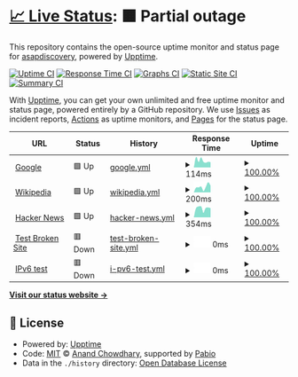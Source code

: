 # [📈 Live Status](https://status.asapdata.org): <!--live status--> **🟧 Partial outage**

This repository contains the open-source uptime monitor and status page for [asapdiscovery](https://status.asapdata.org), powered by [Upptime](https://github.com/upptime/upptime).

[![Uptime CI](https://github.com/asapdiscovery/status/workflows/Uptime%20CI/badge.svg)](https://github.com/asapdiscovery/status/actions?query=workflow%3A%22Uptime+CI%22)
[![Response Time CI](https://github.com/asapdiscovery/status/workflows/Response%20Time%20CI/badge.svg)](https://github.com/asapdiscovery/status/actions?query=workflow%3A%22Response+Time+CI%22)
[![Graphs CI](https://github.com/asapdiscovery/status/workflows/Graphs%20CI/badge.svg)](https://github.com/asapdiscovery/status/actions?query=workflow%3A%22Graphs+CI%22)
[![Static Site CI](https://github.com/asapdiscovery/status/workflows/Static%20Site%20CI/badge.svg)](https://github.com/asapdiscovery/status/actions?query=workflow%3A%22Static+Site+CI%22)
[![Summary CI](https://github.com/asapdiscovery/status/workflows/Summary%20CI/badge.svg)](https://github.com/asapdiscovery/status/actions?query=workflow%3A%22Summary+CI%22)

With [Upptime](https://upptime.js.org), you can get your own unlimited and free uptime monitor and status page, powered entirely by a GitHub repository. We use [Issues](https://github.com/asapdiscovery/status/issues) as incident reports, [Actions](https://github.com/asapdiscovery/status/actions) as uptime monitors, and [Pages](https://status.asapdata.org) for the status page.

<!--start: status pages-->
<!-- This summary is generated by Upptime (https://github.com/upptime/upptime) -->
<!-- Do not edit this manually, your changes will be overwritten -->
<!-- prettier-ignore -->
| URL | Status | History | Response Time | Uptime |
| --- | ------ | ------- | ------------- | ------ |
| <img alt="" src="https://icons.duckduckgo.com/ip3/www.google.com.ico" height="13"> [Google](https://www.google.com) | 🟩 Up | [google.yml](https://github.com/asapdiscovery/status/commits/HEAD/history/google.yml) | <details><summary><img alt="Response time graph" src="./graphs/google/response-time-week.png" height="20"> 114ms</summary><br><a href="https://status.asapdata.org/history/google"><img alt="Response time 111" src="https://img.shields.io/endpoint?url=https%3A%2F%2Fraw.githubusercontent.com%2Fasapdiscovery%2Fstatus%2FHEAD%2Fapi%2Fgoogle%2Fresponse-time.json"></a><br><a href="https://status.asapdata.org/history/google"><img alt="24-hour response time 214" src="https://img.shields.io/endpoint?url=https%3A%2F%2Fraw.githubusercontent.com%2Fasapdiscovery%2Fstatus%2FHEAD%2Fapi%2Fgoogle%2Fresponse-time-day.json"></a><br><a href="https://status.asapdata.org/history/google"><img alt="7-day response time 114" src="https://img.shields.io/endpoint?url=https%3A%2F%2Fraw.githubusercontent.com%2Fasapdiscovery%2Fstatus%2FHEAD%2Fapi%2Fgoogle%2Fresponse-time-week.json"></a><br><a href="https://status.asapdata.org/history/google"><img alt="30-day response time 124" src="https://img.shields.io/endpoint?url=https%3A%2F%2Fraw.githubusercontent.com%2Fasapdiscovery%2Fstatus%2FHEAD%2Fapi%2Fgoogle%2Fresponse-time-month.json"></a><br><a href="https://status.asapdata.org/history/google"><img alt="1-year response time 111" src="https://img.shields.io/endpoint?url=https%3A%2F%2Fraw.githubusercontent.com%2Fasapdiscovery%2Fstatus%2FHEAD%2Fapi%2Fgoogle%2Fresponse-time-year.json"></a></details> | <details><summary><a href="https://status.asapdata.org/history/google">100.00%</a></summary><a href="https://status.asapdata.org/history/google"><img alt="All-time uptime 100.00%" src="https://img.shields.io/endpoint?url=https%3A%2F%2Fraw.githubusercontent.com%2Fasapdiscovery%2Fstatus%2FHEAD%2Fapi%2Fgoogle%2Fuptime.json"></a><br><a href="https://status.asapdata.org/history/google"><img alt="24-hour uptime 100.00%" src="https://img.shields.io/endpoint?url=https%3A%2F%2Fraw.githubusercontent.com%2Fasapdiscovery%2Fstatus%2FHEAD%2Fapi%2Fgoogle%2Fuptime-day.json"></a><br><a href="https://status.asapdata.org/history/google"><img alt="7-day uptime 100.00%" src="https://img.shields.io/endpoint?url=https%3A%2F%2Fraw.githubusercontent.com%2Fasapdiscovery%2Fstatus%2FHEAD%2Fapi%2Fgoogle%2Fuptime-week.json"></a><br><a href="https://status.asapdata.org/history/google"><img alt="30-day uptime 100.00%" src="https://img.shields.io/endpoint?url=https%3A%2F%2Fraw.githubusercontent.com%2Fasapdiscovery%2Fstatus%2FHEAD%2Fapi%2Fgoogle%2Fuptime-month.json"></a><br><a href="https://status.asapdata.org/history/google"><img alt="1-year uptime 99.99%" src="https://img.shields.io/endpoint?url=https%3A%2F%2Fraw.githubusercontent.com%2Fasapdiscovery%2Fstatus%2FHEAD%2Fapi%2Fgoogle%2Fuptime-year.json"></a></details>
| <img alt="" src="https://icons.duckduckgo.com/ip3/en.wikipedia.org.ico" height="13"> [Wikipedia](https://en.wikipedia.org) | 🟩 Up | [wikipedia.yml](https://github.com/asapdiscovery/status/commits/HEAD/history/wikipedia.yml) | <details><summary><img alt="Response time graph" src="./graphs/wikipedia/response-time-week.png" height="20"> 200ms</summary><br><a href="https://status.asapdata.org/history/wikipedia"><img alt="Response time 280" src="https://img.shields.io/endpoint?url=https%3A%2F%2Fraw.githubusercontent.com%2Fasapdiscovery%2Fstatus%2FHEAD%2Fapi%2Fwikipedia%2Fresponse-time.json"></a><br><a href="https://status.asapdata.org/history/wikipedia"><img alt="24-hour response time 197" src="https://img.shields.io/endpoint?url=https%3A%2F%2Fraw.githubusercontent.com%2Fasapdiscovery%2Fstatus%2FHEAD%2Fapi%2Fwikipedia%2Fresponse-time-day.json"></a><br><a href="https://status.asapdata.org/history/wikipedia"><img alt="7-day response time 200" src="https://img.shields.io/endpoint?url=https%3A%2F%2Fraw.githubusercontent.com%2Fasapdiscovery%2Fstatus%2FHEAD%2Fapi%2Fwikipedia%2Fresponse-time-week.json"></a><br><a href="https://status.asapdata.org/history/wikipedia"><img alt="30-day response time 224" src="https://img.shields.io/endpoint?url=https%3A%2F%2Fraw.githubusercontent.com%2Fasapdiscovery%2Fstatus%2FHEAD%2Fapi%2Fwikipedia%2Fresponse-time-month.json"></a><br><a href="https://status.asapdata.org/history/wikipedia"><img alt="1-year response time 280" src="https://img.shields.io/endpoint?url=https%3A%2F%2Fraw.githubusercontent.com%2Fasapdiscovery%2Fstatus%2FHEAD%2Fapi%2Fwikipedia%2Fresponse-time-year.json"></a></details> | <details><summary><a href="https://status.asapdata.org/history/wikipedia">100.00%</a></summary><a href="https://status.asapdata.org/history/wikipedia"><img alt="All-time uptime 100.00%" src="https://img.shields.io/endpoint?url=https%3A%2F%2Fraw.githubusercontent.com%2Fasapdiscovery%2Fstatus%2FHEAD%2Fapi%2Fwikipedia%2Fuptime.json"></a><br><a href="https://status.asapdata.org/history/wikipedia"><img alt="24-hour uptime 100.00%" src="https://img.shields.io/endpoint?url=https%3A%2F%2Fraw.githubusercontent.com%2Fasapdiscovery%2Fstatus%2FHEAD%2Fapi%2Fwikipedia%2Fuptime-day.json"></a><br><a href="https://status.asapdata.org/history/wikipedia"><img alt="7-day uptime 100.00%" src="https://img.shields.io/endpoint?url=https%3A%2F%2Fraw.githubusercontent.com%2Fasapdiscovery%2Fstatus%2FHEAD%2Fapi%2Fwikipedia%2Fuptime-week.json"></a><br><a href="https://status.asapdata.org/history/wikipedia"><img alt="30-day uptime 100.00%" src="https://img.shields.io/endpoint?url=https%3A%2F%2Fraw.githubusercontent.com%2Fasapdiscovery%2Fstatus%2FHEAD%2Fapi%2Fwikipedia%2Fuptime-month.json"></a><br><a href="https://status.asapdata.org/history/wikipedia"><img alt="1-year uptime 100.00%" src="https://img.shields.io/endpoint?url=https%3A%2F%2Fraw.githubusercontent.com%2Fasapdiscovery%2Fstatus%2FHEAD%2Fapi%2Fwikipedia%2Fuptime-year.json"></a></details>
| <img alt="" src="https://icons.duckduckgo.com/ip3/news.ycombinator.com.ico" height="13"> [Hacker News](https://news.ycombinator.com) | 🟩 Up | [hacker-news.yml](https://github.com/asapdiscovery/status/commits/HEAD/history/hacker-news.yml) | <details><summary><img alt="Response time graph" src="./graphs/hacker-news/response-time-week.png" height="20"> 354ms</summary><br><a href="https://status.asapdata.org/history/hacker-news"><img alt="Response time 305" src="https://img.shields.io/endpoint?url=https%3A%2F%2Fraw.githubusercontent.com%2Fasapdiscovery%2Fstatus%2FHEAD%2Fapi%2Fhacker-news%2Fresponse-time.json"></a><br><a href="https://status.asapdata.org/history/hacker-news"><img alt="24-hour response time 285" src="https://img.shields.io/endpoint?url=https%3A%2F%2Fraw.githubusercontent.com%2Fasapdiscovery%2Fstatus%2FHEAD%2Fapi%2Fhacker-news%2Fresponse-time-day.json"></a><br><a href="https://status.asapdata.org/history/hacker-news"><img alt="7-day response time 354" src="https://img.shields.io/endpoint?url=https%3A%2F%2Fraw.githubusercontent.com%2Fasapdiscovery%2Fstatus%2FHEAD%2Fapi%2Fhacker-news%2Fresponse-time-week.json"></a><br><a href="https://status.asapdata.org/history/hacker-news"><img alt="30-day response time 322" src="https://img.shields.io/endpoint?url=https%3A%2F%2Fraw.githubusercontent.com%2Fasapdiscovery%2Fstatus%2FHEAD%2Fapi%2Fhacker-news%2Fresponse-time-month.json"></a><br><a href="https://status.asapdata.org/history/hacker-news"><img alt="1-year response time 305" src="https://img.shields.io/endpoint?url=https%3A%2F%2Fraw.githubusercontent.com%2Fasapdiscovery%2Fstatus%2FHEAD%2Fapi%2Fhacker-news%2Fresponse-time-year.json"></a></details> | <details><summary><a href="https://status.asapdata.org/history/hacker-news">100.00%</a></summary><a href="https://status.asapdata.org/history/hacker-news"><img alt="All-time uptime 100.00%" src="https://img.shields.io/endpoint?url=https%3A%2F%2Fraw.githubusercontent.com%2Fasapdiscovery%2Fstatus%2FHEAD%2Fapi%2Fhacker-news%2Fuptime.json"></a><br><a href="https://status.asapdata.org/history/hacker-news"><img alt="24-hour uptime 100.00%" src="https://img.shields.io/endpoint?url=https%3A%2F%2Fraw.githubusercontent.com%2Fasapdiscovery%2Fstatus%2FHEAD%2Fapi%2Fhacker-news%2Fuptime-day.json"></a><br><a href="https://status.asapdata.org/history/hacker-news"><img alt="7-day uptime 100.00%" src="https://img.shields.io/endpoint?url=https%3A%2F%2Fraw.githubusercontent.com%2Fasapdiscovery%2Fstatus%2FHEAD%2Fapi%2Fhacker-news%2Fuptime-week.json"></a><br><a href="https://status.asapdata.org/history/hacker-news"><img alt="30-day uptime 100.00%" src="https://img.shields.io/endpoint?url=https%3A%2F%2Fraw.githubusercontent.com%2Fasapdiscovery%2Fstatus%2FHEAD%2Fapi%2Fhacker-news%2Fuptime-month.json"></a><br><a href="https://status.asapdata.org/history/hacker-news"><img alt="1-year uptime 100.00%" src="https://img.shields.io/endpoint?url=https%3A%2F%2Fraw.githubusercontent.com%2Fasapdiscovery%2Fstatus%2FHEAD%2Fapi%2Fhacker-news%2Fuptime-year.json"></a></details>
| <img alt="" src="https://icons.duckduckgo.com/ip3/thissitedoesnotexist.koj.co.ico" height="13"> [Test Broken Site](https://thissitedoesnotexist.koj.co) | 🟥 Down | [test-broken-site.yml](https://github.com/asapdiscovery/status/commits/HEAD/history/test-broken-site.yml) | <details><summary><img alt="Response time graph" src="./graphs/test-broken-site/response-time-week.png" height="20"> 0ms</summary><br><a href="https://status.asapdata.org/history/test-broken-site"><img alt="Response time 0" src="https://img.shields.io/endpoint?url=https%3A%2F%2Fraw.githubusercontent.com%2Fasapdiscovery%2Fstatus%2FHEAD%2Fapi%2Ftest-broken-site%2Fresponse-time.json"></a><br><a href="https://status.asapdata.org/history/test-broken-site"><img alt="24-hour response time 0" src="https://img.shields.io/endpoint?url=https%3A%2F%2Fraw.githubusercontent.com%2Fasapdiscovery%2Fstatus%2FHEAD%2Fapi%2Ftest-broken-site%2Fresponse-time-day.json"></a><br><a href="https://status.asapdata.org/history/test-broken-site"><img alt="7-day response time 0" src="https://img.shields.io/endpoint?url=https%3A%2F%2Fraw.githubusercontent.com%2Fasapdiscovery%2Fstatus%2FHEAD%2Fapi%2Ftest-broken-site%2Fresponse-time-week.json"></a><br><a href="https://status.asapdata.org/history/test-broken-site"><img alt="30-day response time 0" src="https://img.shields.io/endpoint?url=https%3A%2F%2Fraw.githubusercontent.com%2Fasapdiscovery%2Fstatus%2FHEAD%2Fapi%2Ftest-broken-site%2Fresponse-time-month.json"></a><br><a href="https://status.asapdata.org/history/test-broken-site"><img alt="1-year response time 0" src="https://img.shields.io/endpoint?url=https%3A%2F%2Fraw.githubusercontent.com%2Fasapdiscovery%2Fstatus%2FHEAD%2Fapi%2Ftest-broken-site%2Fresponse-time-year.json"></a></details> | <details><summary><a href="https://status.asapdata.org/history/test-broken-site">100.00%</a></summary><a href="https://status.asapdata.org/history/test-broken-site"><img alt="All-time uptime 100.00%" src="https://img.shields.io/endpoint?url=https%3A%2F%2Fraw.githubusercontent.com%2Fasapdiscovery%2Fstatus%2FHEAD%2Fapi%2Ftest-broken-site%2Fuptime.json"></a><br><a href="https://status.asapdata.org/history/test-broken-site"><img alt="24-hour uptime 100.00%" src="https://img.shields.io/endpoint?url=https%3A%2F%2Fraw.githubusercontent.com%2Fasapdiscovery%2Fstatus%2FHEAD%2Fapi%2Ftest-broken-site%2Fuptime-day.json"></a><br><a href="https://status.asapdata.org/history/test-broken-site"><img alt="7-day uptime 100.00%" src="https://img.shields.io/endpoint?url=https%3A%2F%2Fraw.githubusercontent.com%2Fasapdiscovery%2Fstatus%2FHEAD%2Fapi%2Ftest-broken-site%2Fuptime-week.json"></a><br><a href="https://status.asapdata.org/history/test-broken-site"><img alt="30-day uptime 100.00%" src="https://img.shields.io/endpoint?url=https%3A%2F%2Fraw.githubusercontent.com%2Fasapdiscovery%2Fstatus%2FHEAD%2Fapi%2Ftest-broken-site%2Fuptime-month.json"></a><br><a href="https://status.asapdata.org/history/test-broken-site"><img alt="1-year uptime 100.00%" src="https://img.shields.io/endpoint?url=https%3A%2F%2Fraw.githubusercontent.com%2Fasapdiscovery%2Fstatus%2FHEAD%2Fapi%2Ftest-broken-site%2Fuptime-year.json"></a></details>
| <img alt="" src="https://icons.duckduckgo.com/ip3/null.ico" height="13"> [IPv6 test](forwardemail.net) | 🟥 Down | [i-pv6-test.yml](https://github.com/asapdiscovery/status/commits/HEAD/history/i-pv6-test.yml) | <details><summary><img alt="Response time graph" src="./graphs/i-pv6-test/response-time-week.png" height="20"> 0ms</summary><br><a href="https://status.asapdata.org/history/i-pv6-test"><img alt="Response time 0" src="https://img.shields.io/endpoint?url=https%3A%2F%2Fraw.githubusercontent.com%2Fasapdiscovery%2Fstatus%2FHEAD%2Fapi%2Fi-pv6-test%2Fresponse-time.json"></a><br><a href="https://status.asapdata.org/history/i-pv6-test"><img alt="24-hour response time 0" src="https://img.shields.io/endpoint?url=https%3A%2F%2Fraw.githubusercontent.com%2Fasapdiscovery%2Fstatus%2FHEAD%2Fapi%2Fi-pv6-test%2Fresponse-time-day.json"></a><br><a href="https://status.asapdata.org/history/i-pv6-test"><img alt="7-day response time 0" src="https://img.shields.io/endpoint?url=https%3A%2F%2Fraw.githubusercontent.com%2Fasapdiscovery%2Fstatus%2FHEAD%2Fapi%2Fi-pv6-test%2Fresponse-time-week.json"></a><br><a href="https://status.asapdata.org/history/i-pv6-test"><img alt="30-day response time 0" src="https://img.shields.io/endpoint?url=https%3A%2F%2Fraw.githubusercontent.com%2Fasapdiscovery%2Fstatus%2FHEAD%2Fapi%2Fi-pv6-test%2Fresponse-time-month.json"></a><br><a href="https://status.asapdata.org/history/i-pv6-test"><img alt="1-year response time 0" src="https://img.shields.io/endpoint?url=https%3A%2F%2Fraw.githubusercontent.com%2Fasapdiscovery%2Fstatus%2FHEAD%2Fapi%2Fi-pv6-test%2Fresponse-time-year.json"></a></details> | <details><summary><a href="https://status.asapdata.org/history/i-pv6-test">100.00%</a></summary><a href="https://status.asapdata.org/history/i-pv6-test"><img alt="All-time uptime 100.00%" src="https://img.shields.io/endpoint?url=https%3A%2F%2Fraw.githubusercontent.com%2Fasapdiscovery%2Fstatus%2FHEAD%2Fapi%2Fi-pv6-test%2Fuptime.json"></a><br><a href="https://status.asapdata.org/history/i-pv6-test"><img alt="24-hour uptime 100.00%" src="https://img.shields.io/endpoint?url=https%3A%2F%2Fraw.githubusercontent.com%2Fasapdiscovery%2Fstatus%2FHEAD%2Fapi%2Fi-pv6-test%2Fuptime-day.json"></a><br><a href="https://status.asapdata.org/history/i-pv6-test"><img alt="7-day uptime 100.00%" src="https://img.shields.io/endpoint?url=https%3A%2F%2Fraw.githubusercontent.com%2Fasapdiscovery%2Fstatus%2FHEAD%2Fapi%2Fi-pv6-test%2Fuptime-week.json"></a><br><a href="https://status.asapdata.org/history/i-pv6-test"><img alt="30-day uptime 100.00%" src="https://img.shields.io/endpoint?url=https%3A%2F%2Fraw.githubusercontent.com%2Fasapdiscovery%2Fstatus%2FHEAD%2Fapi%2Fi-pv6-test%2Fuptime-month.json"></a><br><a href="https://status.asapdata.org/history/i-pv6-test"><img alt="1-year uptime 100.00%" src="https://img.shields.io/endpoint?url=https%3A%2F%2Fraw.githubusercontent.com%2Fasapdiscovery%2Fstatus%2FHEAD%2Fapi%2Fi-pv6-test%2Fuptime-year.json"></a></details>

<!--end: status pages-->

[**Visit our status website →**](https://status.asapdata.org)

## 📄 License

- Powered by: [Upptime](https://github.com/upptime/upptime)
- Code: [MIT](./LICENSE) © [Anand Chowdhary](https://anandchowdhary.com), supported by [Pabio](https://pabio.com)
- Data in the `./history` directory: [Open Database License](https://opendatacommons.org/licenses/odbl/1-0/)
